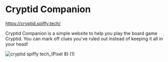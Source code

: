 # Cryptid Companion

https://cryptid.spiffy.tech/

Cryptid Companion is a simple website to help you play the board game Cryptid.
You can mark off clues you've ruled out instead of keeping it all in your head!

![cryptid spiffy tech_(Pixel 8) (1)](https://github.com/user-attachments/assets/30b9bab4-85ad-425c-99ad-bba0c31cc48c)
